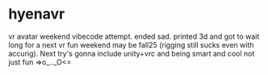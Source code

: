 # hyenavr
vr avatar weekend vibecode attempt. ended sad. printed 3d and got to wait long for a next vr fun weekend may be fall25 (rigging still sucks even with accurig). Next try's gonna include unity+vrc and being smart and cool not just fun =>o_.._O<=
